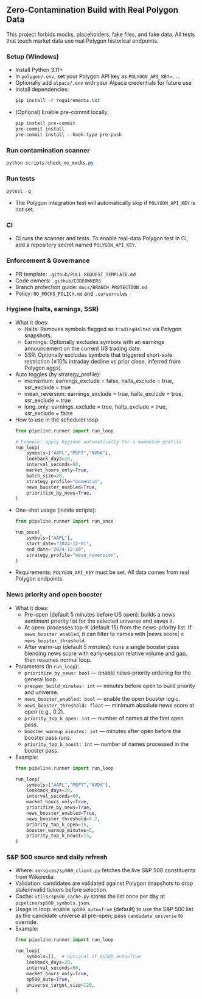 ## Zero-Contamination Build with Real Polygon Data

This project forbids mocks, placeholders, fake files, and fake data. All tests that touch market data use real Polygon historical endpoints.

### Setup (Windows)
- Install Python 3.11+
- In `polygon/.env`, set your Polygon API key as `POLYGON_API_KEY=...`
- Optionally add `alpaca/.env` with your Alpaca credentials for future use
- Install dependencies:
  ```powershell
  pip install -r requirements.txt
  ```
- (Optional) Enable pre-commit locally:
  ```powershell
  pip install pre-commit
  pre-commit install
  pre-commit install --hook-type pre-push
  ```

### Run contamination scanner
```powershell
python scripts/check_no_mocks.py
```

### Run tests
```powershell
pytest -q
```
- The Polygon integration test will automatically skip if `POLYGON_API_KEY` is not set.

### CI
- CI runs the scanner and tests. To enable real-data Polygon test in CI, add a repository secret named `POLYGON_API_KEY`.

### Enforcement & Governance
- PR template: `.github/PULL_REQUEST_TEMPLATE.md`
- Code owners: `.github/CODEOWNERS`
- Branch protection guide: `docs/BRANCH_PROTECTION.md`
- Policy: `NO_MOCKS_POLICY.md` and `.cursorrules`

### Hygiene (halts, earnings, SSR)
- What it does:
  - Halts: Removes symbols flagged as `tradingHalted` via Polygon snapshots.
  - Earnings: Optionally excludes symbols with an earnings announcement on the current US trading date.
  - SSR: Optionally excludes symbols that triggered short-sale restriction (≥10% intraday decline vs prior close, inferred from Polygon aggs).
- Auto toggles (by strategy_profile):
  - momentum: earnings_exclude = false, halts_exclude = true, ssr_exclude = true
  - mean_reversion: earnings_exclude = true, halts_exclude = true, ssr_exclude = true
  - long_only: earnings_exclude = true, halts_exclude = true, ssr_exclude = false
- How to use in the scheduler loop:
  ```python
  from pipeline.runner import run_loop

  # Example: apply hygiene automatically for a momentum profile
  run_loop(
      symbols=["AAPL","MSFT","NVDA"],
      lookback_days=20,
      interval_seconds=60,
      market_hours_only=True,
      batch_size=20,
      strategy_profile="momentum",
      news_booster_enabled=True,
      prioritize_by_news=True,
  )
  ```
- One-shot usage (inside scripts):
  ```python
  from pipeline.runner import run_once

  run_once(
      symbols=["AAPL"],
      start_date="2024-12-01",
      end_date="2024-12-20",
      strategy_profile="mean_reversion",
  )
  ```
- Requirements: `POLYGON_API_KEY` must be set. All data comes from real Polygon endpoints.

### News priority and open booster
- What it does:
  - Pre-open (default 5 minutes before US open): builds a news sentiment priority list for the selected universe and saves it.
  - At open: processes top-K (default 15) from the news-priority list. If `news_booster_enabled`, it can filter to names with |news score| ≥ `news_booster_threshold`.
  - After warm-up (default 5 minutes): runs a single booster pass blending news score with early-session relative volume and gap, then resumes normal loop.
- Parameters (in `run_loop`):
  - `prioritize_by_news: bool` — enable news-priority ordering for the general loop.
  - `preopen_build_minutes: int` — minutes before open to build priority and universe.
  - `news_booster_enabled: bool` — enable the open booster logic.
  - `news_booster_threshold: float` — minimum absolute news score at open (e.g., 0.2).
  - `priority_top_k_open: int` — number of names at the first open pass.
  - `booster_warmup_minutes: int` — minutes after open before the booster pass runs.
  - `priority_top_k_boost: int` — number of names processed in the booster pass.
- Example:
  ```python
  from pipeline.runner import run_loop

  run_loop(
      symbols=["AAPL","MSFT","NVDA"],
      lookback_days=20,
      interval_seconds=60,
      market_hours_only=True,
      prioritize_by_news=True,
      news_booster_enabled=True,
      news_booster_threshold=0.2,
      priority_top_k_open=15,
      booster_warmup_minutes=5,
      priority_top_k_boost=15,
  )
  ```

### S&P 500 source and daily refresh
- Where: `services/sp500_client.py` fetches the live S&P 500 constituents from Wikipedia.
- Validation: candidates are validated against Polygon snapshots to drop stale/invalid tickers before selection.
- Cache: `utils/sp500_cache.py` stores the list once per day at `pipeline/sp500_symbols.json`.
- Usage in loop: enable `sp500_auto=True` (default) to use the S&P 500 list as the candidate universe at pre-open; pass `candidate_universe` to override.
- Example:
  ```python
  from pipeline.runner import run_loop

  run_loop(
      symbols=[],  # optional if sp500_auto=True
      lookback_days=20,
      interval_seconds=60,
      market_hours_only=True,
      sp500_auto=True,
      universe_target_size=120,
  )
  ```





